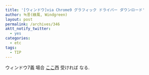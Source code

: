 ```yaml
---
title: '[ウィンドウ]via Chrome9 グラフィック ドライバー ダウンロード'
author: 녹풍(綠風, Windgreen)
layout: post
permalink: /archives/346
aktt_notify_twitter:
  - yes
categories:
  - etc
tags:
  - TIP
---
```

ウィンドウ7義 場合 <a href="http://www.viaarena.com/Driver/p4m900(ce)-vn896(ce)-cn896(ce)_24-10-04p_bld2_win7_viawsetup_logod.zip" target="_blank" class="broken_link">ここ</a>西 受ければ なる.